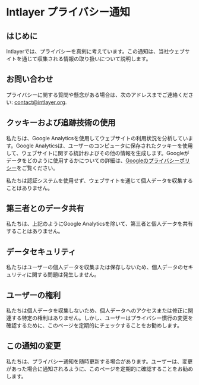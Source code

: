 # Intlayer プライバシー通知

## はじめに

Intlayerでは、プライバシーを真剣に考えています。この通知は、当社ウェブサイトを通じて収集される情報の取り扱いについて説明します。

## お問い合わせ

プライバシーに関する質問や懸念がある場合は、次のアドレスまでご連絡ください: [contact@intlayer.org](mailto:contact@intlayer.org).

## クッキーおよび追跡技術の使用

私たちは、Google Analyticsを使用してウェブサイトの利用状況を分析しています。Google Analyticsは、ユーザーのコンピュータに保存されたクッキーを使用して、ウェブサイトに関する統計およびその他の情報を生成します。Googleがデータをどのように使用するかについての詳細は、[Googleのプライバシーポリシー](https://policies.google.com/privacy)をご覧ください。

私たちは認証システムを使用せず、ウェブサイトを通じて個人データを収集することはありません。

## 第三者とのデータ共有

私たちは、上記のようにGoogle Analyticsを除いて、第三者と個人データを共有することはありません。

## データセキュリティ

私たちはユーザーの個人データを収集または保存しないため、個人データのセキュリティに関する問題は発生しません。

## ユーザーの権利

私たちは個人データを収集しないため、個人データへのアクセスまたは修正に関連する特定の権利はありません。しかし、ユーザーはプライバシー慣行の変更を確認するために、このページを定期的にチェックすることをお勧めします。

## この通知の変更

私たちは、プライバシー通知を随時更新する場合があります。ユーザーは、変更があった場合に通知されるように、このページを定期的に確認することをお勧めします。
